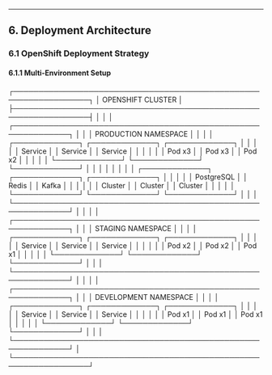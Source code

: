 
---

## 6. Deployment Architecture

### 6.1 OpenShift Deployment Strategy

#### 6.1.1 Multi-Environment Setup

┌─────────────────────────────────────────────────────────────────┐ │ OPENSHIFT CLUSTER │ ├─────────────────────────────────────────────────────────────────┤ │ │ │ ┌─────────────────────────────────────────────────────────────┐ │ │ │ PRODUCTION NAMESPACE │ │ │ │ ┌─────────────┐ ┌─────────────┐ ┌─────────────┐ │ │ │ │ │ Service │ │ Service │ │ Service │ │ │ │ │ │ Pod x3 │ │ Pod x3 │ │ Pod x2 │ │ │ │ │ └─────────────┘ └─────────────┘ └─────────────┘ │ │ │ │ │ │ │ │ ┌─────────────┐ ┌─────────────┐ ┌─────────────┐ │ │ │ │ │ PostgreSQL │ │ Redis │ │ Kafka │ │ │ │ │ │ Cluster │ │ Cluster │ │ Cluster │ │ │ │ │ └─────────────┘ └─────────────┘ └─────────────┘ │ │ │ └─────────────────────────────────────────────────────────────┘ │ │ │ │ ┌─────────────────────────────────────────────────────────────┐ │ │ │ STAGING NAMESPACE │ │ │ │ ┌─────────────┐ ┌─────────────┐ ┌─────────────┐ │ │ │ │ │ Service │ │ Service │ │ Service │ │ │ │ │ │ Pod x2 │ │ Pod x2 │ │ Pod x1 │ │ │ │ │ └─────────────┘ └─────────────┘ └─────────────┘ │ │ │ └─────────────────────────────────────────────────────────────┘ │ │ │ │ ┌─────────────────────────────────────────────────────────────┐ │ │ │ DEVELOPMENT NAMESPACE │ │ │ │ ┌─────────────┐ ┌─────────────┐ ┌─────────────┐ │ │ │ │ │ Service │ │ Service │ │ Service │ │ │ │ │ │ Pod x1 │ │ Pod x1 │ │ Pod x1 │ │ │ │ │ └─────────────┘ └─────────────┘ └─────────────┘ │ │ │ └─────────────────────────────────────────────────────────────┘ │ └─────────────────────────────────────────────────────────────────┘

